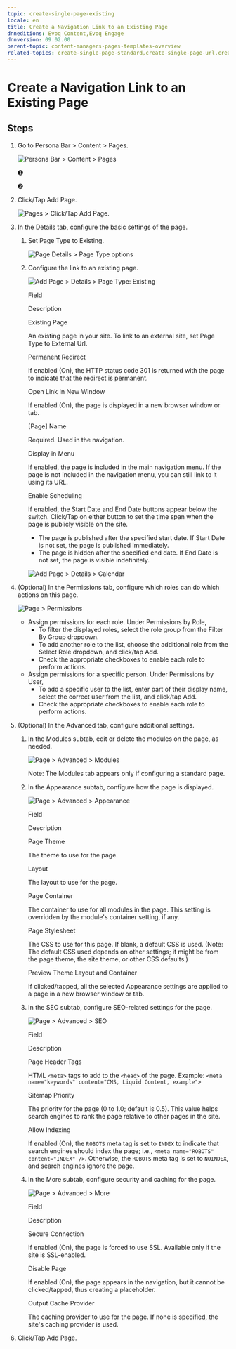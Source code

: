 ```yaml
---
topic: create-single-page-existing
locale: en
title: Create a Navigation Link to an Existing Page
dnneditions: Evoq Content,Evoq Engage
dnnversion: 09.02.00
parent-topic: content-managers-pages-templates-overview
related-topics: create-single-page-standard,create-single-page-url,create-single-page-file,create-multiple-pages-pb-all,configure-page-standard,configure-page-existing,configure-page-url,configure-page-file,copy-page-pb-all,edit-page-pb-all,view-hidden-page-pb-all,delete-page-pb-all,restore-deleted-pages,purge-deleted-pages,copy-permissions-to-child-pages-pb-all
---
```


# Create a Navigation Link to an Existing Page

## Steps

1.  Go to Persona Bar \> Content \> Pages.
    
    ![Persona Bar > Content > Pages](img/scr-pbar-cmg-Content-E91.png)
    
    ➊
    
    ➋
    
2.  Click/Tap Add Page.
    
      
    
    ![Pages > Click/Tap Add Page.](img/scr-pb-Pages-AddSinglePage-E90.png)
    
      
    
3.  In the Details tab, configure the basic settings of the page.
    1.  Set Page Type to Existing.
        
        ![Page Details > Page Type options](img/scr-pb-PageSettings-Details-PageType-E91.png)
        
    2.  Configure the link to an existing page.
        
          
        
        ![Add Page > Details > Page Type: Existing](img/scr-pb-AddSinglePage-Details-Existing-E91.png)
        
          
        
        Field
        
        Description
        
        Existing Page
        
        An existing page in your site. To link to an external site, set Page Type to External Url.
        
        Permanent Redirect
        
        If enabled (On), the HTTP status code 301 is returned with the page to indicate that the redirect is permanent.
        
        Open Link In New Window
        
        If enabled (On), the page is displayed in a new browser window or tab.
        
        \[Page\] Name
        
        Required. Used in the navigation.
        
        Display in Menu
        
        If enabled, the page is included in the main navigation menu. If the page is not included in the navigation menu, you can still link to it using its URL.
        
        Enable Scheduling
        
        If enabled, the Start Date and End Date buttons appear below the switch. Click/Tap on either button to set the time span when the page is publicly visible on the site.
        
        *   The page is published after the specified start date. If Start Date is not set, the page is published immediately.
        *   The page is hidden after the specified end date. If End Date is not set, the page is visible indefinitely.
        
          
        
        ![Add Page > Details > Calendar](img/scr-pb-AddPage-Details-Calendar.png)
        
          
        
4.  (Optional) In the Permissions tab, configure which roles can do which actions on this page.
    
      
    
    ![Page > Permissions](img/scr-pb-Page-Permissions-E91.png)
    
      
    
    *   Assign permissions for each role. Under Permissions by Role,
        *   To filter the displayed roles, select the role group from the Filter By Group dropdown.
        *   To add another role to the list, choose the additional role from the Select Role dropdown, and click/tap Add.
        *   Check the appropriate checkboxes to enable each role to perform actions.
    *   Assign permissions for a specific person. Under Permissions by User,
        *   To add a specific user to the list, enter part of their display name, select the correct user from the list, and click/tap Add.
        *   Check the appropriate checkboxes to enable each role to perform actions.
    
5.  (Optional) In the Advanced tab, configure additional settings.
    1.  In the Modules subtab, edit or delete the modules on the page, as needed.
        
          
        
        ![Page > Advanced > Modules](img/scr-pb-Page-Advanced-Modules-E91.png)
        
          
        
        Note: The Modules tab appears only if configuring a standard page.
        
    2.  In the Appearance subtab, configure how the page is displayed.
        
          
        
        ![Page > Advanced > Appearance](img/scr-pb-Page-Advanced-Appearance-E91.png)
        
          
        
        Field
        
        Description
        
        Page Theme
        
        The theme to use for the page.
        
        Layout
        
        The layout to use for the page.
        
        Page Container
        
        The container to use for all modules in the page. This setting is overridden by the module's container setting, if any.
        
        Page Stylesheet
        
        The CSS to use for this page. If blank, a default CSS is used. (Note: The default CSS used depends on other settings; it might be from the page theme, the site theme, or other CSS defaults.)
        
        Preview Theme Layout and Container
        
        If clicked/tapped, all the selected Appearance settings are applied to a page in a new browser window or tab.
        
    3.  In the SEO subtab, configure SEO-related settings for the page.
        
          
        
        ![Page > Advanced > SEO](img/scr-pb-Page-Advanced-SEO-E91.png)
        
          
        
        Field
        
        Description
        
        Page Header Tags
        
        HTML `<meta>` tags to add to the `<head>` of the page. Example: `<meta name="keywords" content="CMS, Liquid Content, example">`
        
        Sitemap Priority
        
        The priority for the page (0 to 1.0; default is 0.5). This value helps search engines to rank the page relative to other pages in the site.
        
        Allow Indexing
        
        If enabled (On), the `ROBOTS` meta tag is set to `INDEX` to indicate that search engines should index the page; i.e., `<meta name="ROBOTS" content="INDEX" />`. Otherwise, the `ROBOTS` meta tag is set to `NOINDEX`, and search engines ignore the page.
        
    4.  In the More subtab, configure security and caching for the page.
        
          
        
        ![Page > Advanced > More](img/scr-pb-Page-Advanced-More-E91.png)
        
          
        
        Field
        
        Description
        
        Secure Connection
        
        If enabled (On), the page is forced to use SSL. Available only if the site is SSL-enabled.
        
        Disable Page
        
        If enabled (On), the page appears in the navigation, but it cannot be clicked/tapped, thus creating a placeholder.
        
        Output Cache Provider
        
        The caching provider to use for the page. If none is specified, the site's caching provider is used.
        
6.  Click/Tap Add Page.